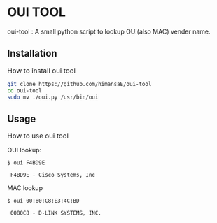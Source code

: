 # OUI TOOL

oui-tool : A small python script to lookup OUI(also MAC) vender name.

## Installation

<span style="font-size:1.1em">How to install oui tool</span>

```bash
git clone https://github.com/himansaE/oui-tool
cd oui-tool
sudo mv ./oui.py /usr/bin/oui
```

## Usage

<span style="font-size:1.1em">How to use oui tool</span>

OUI lookup:

```console
$ oui F4BD9E

 F4BD9E - Cisco Systems, Inc
```

MAC lookup

```console
$ oui 00:80:C8:E3:4C:BD

 0080C8 - D-LINK SYSTEMS, INC.
```
